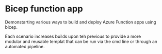 # Bicep function app

Demonstarting various ways to build and deploy Azure Function apps using bicep.

Each scenario increases builds upon teh previous to provide a more modular and reusable templat that can be run via the cmd line or through an automated pipeline.
